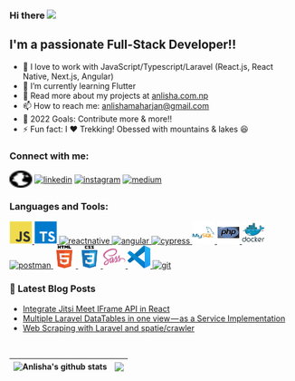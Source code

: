 ### Hi there <a href="https://github.com/anlisha-maharjan"><img src="https://media.giphy.com/media/hvRJCLFzcasrR4ia7z/giphy.gif" width="25px"></a>

## I'm a passionate Full-Stack Developer!!

- 📂 I love to work with JavaScript/Typescript/Laravel (React.js, React Native, Next.js, Angular)
- 🌱 I’m currently learning Flutter
- 🔭 Read more about my projects at [anlisha.com.np](https://github.com/anlisha-maharjan)
- 📫 How to reach me: [anlishamaharjan@gmail.com](mailto:anlishamaharjan@gmail.com)
- 🥅 2022 Goals: Contribute more & more!!
- ⚡ Fun fact: I :heart: Trekking! Obessed with mountains & lakes 😆

### Connect with me:

<a href="https://anlisha.com.np" target="blank"><img align="center" src="https://raw.githubusercontent.com/iconic/open-iconic/master/svg/globe.svg" alt="anlisha" height="30" width="40" /></a>
<a href="https://linkedin.com/in/anlisha-maharjan" target="blank"><img align="center" src="https://cdn.jsdelivr.net/npm/simple-icons@v3/icons/linkedin.svg" alt="linkedin" height="30" width="40" /></a>
<a href="https://instagram.com/anlishamaharjan" target="blank"><img align="center" src="https://cdn.jsdelivr.net/npm/simple-icons@v3/icons/instagram.svg" alt="instagram" height="30" width="40" /></a>
<a href="https://medium.com/@anlishamaharjan" target="blank"><img align="center" src="https://cdn.jsdelivr.net/npm/simple-icons@v3/icons/medium.svg" alt="medium" height="30" width="40" /></a>

### Languages and Tools:

<p align="left"> 
<a href="https://developer.mozilla.org/en-US/docs/Web/JavaScript" target="_blank"> <img src="https://raw.githubusercontent.com/devicons/devicon/master/icons/javascript/javascript-original.svg" alt="javascript" width="40" height="40"/> </a> 
<a href="https://www.typescriptlang.org/" target="_blank"> <img src="https://raw.githubusercontent.com/devicons/devicon/master/icons/typescript/typescript-original.svg" alt="typescript" width="40" height="40"/> </a> 
<a href="https://reactnative.dev/" target="_blank"> <img src="https://reactnative.dev/img/header_logo.svg" alt="reactnative" width="40" height="40"/> </a> 
<a href="https://angular.io" target="_blank"> <img src="https://angular.io/assets/images/logos/angular/angular.svg" alt="angular" width="40" height="40"/> </a> 
<a href="https://www.cypress.io" target="_blank"> <img src="https://raw.githubusercontent.com/simple-icons/simple-icons/6e46ec1fc23b60c8fd0d2f2ff46db82e16dbd75f/icons/cypress.svg" alt="cypress" width="40" height="40"/> </a> 
<a href="https://www.mysql.com/" target="_blank"> <img src="https://raw.githubusercontent.com/devicons/devicon/master/icons/mysql/mysql-original-wordmark.svg" alt="mysql" width="40" height="40"/> </a> 
<a href="https://www.php.net" target="_blank"> <img src="https://raw.githubusercontent.com/devicons/devicon/master/icons/php/php-original.svg" alt="php" width="40" height="40"/> </a> 
<a href="https://www.docker.com/" target="_blank"> <img src="https://raw.githubusercontent.com/devicons/devicon/master/icons/docker/docker-original-wordmark.svg" alt="docker" width="40" height="40"/> </a> 
<a href="https://postman.com" target="_blank"> <img src="https://www.vectorlogo.zone/logos/getpostman/getpostman-icon.svg" alt="postman" width="40" height="40"/> </a> 
<a href="https://dev.w3.org/html5/html-author/" target="_blank"> <img src="https://raw.githubusercontent.com/github/explore/80688e429a7d4ef2fca1e82350fe8e3517d3494d/topics/html/html.png" alt="html5" width="40" height="40"/> </a> 
<a href="https://www.w3.org/TR/2001/WD-css3-roadmap-20010523/" target="_blank"> <img src="https://raw.githubusercontent.com/github/explore/80688e429a7d4ef2fca1e82350fe8e3517d3494d/topics/css/css.png" alt="css3" width="40" height="40"/> </a> 
<a href="https://sass-lang.com" target="_blank"> <img src="https://raw.githubusercontent.com/devicons/devicon/master/icons/sass/sass-original.svg" alt="sass" width="40" height="40"/> </a> 
<a href="https://docs.microsoft.com/en-us/visualstudio/windows/?view=vs-2022" target="_blank"> <img src="https://raw.githubusercontent.com/github/explore/80688e429a7d4ef2fca1e82350fe8e3517d3494d/topics/visual-studio-code/visual-studio-code.png" alt="visual" width="40" height="40"/> </a> 
<a href="https://git-scm.com/doc" target="_blank"> <img src="https://www.vectorlogo.zone/logos/git-scm/git-scm-icon.svg" alt="git" width="40" height="40"/> </a> 
</p>

### 📕 Latest Blog Posts

<!-- BLOG-POST-LIST:START -->
- [Integrate Jitsi Meet IFrame API in React](https://medium.com/@anlishamaharjan/integrate-jitsi-meet-iframe-api-in-react-707175bda031?source=rss-47753a60808d------2)
- [Multiple Laravel DataTables in one view — as a Service Implementation](https://medium.com/@anlishamaharjan/multiple-laravel-datatables-in-one-view-as-a-service-implementation-17a7465179e9?source=rss-47753a60808d------2)
- [Web Scraping with Laravel and spatie/crawler](https://medium.com/@anlishamaharjan/web-scraping-with-laravel-and-spatie-crawler-22d583b7535e?source=rss-47753a60808d------2)
<!-- BLOG-POST-LIST:END -->

<br/>

| <img align="center" src="https://github-readme-stats.vercel.app/api?username=anlisha-maharjan&show_icons=true&include_all_commits=true&count_private=true&theme=buefy&hide_border=true&hide=contribs,prs" alt="Anlisha's github stats" /> | <img align="center" src="https://github-readme-stats.vercel.app/api/top-langs/?username=anlisha-maharjan&layout=compact&theme=buefy&hide_border=true" /> |
| ------------- | ------------- |
